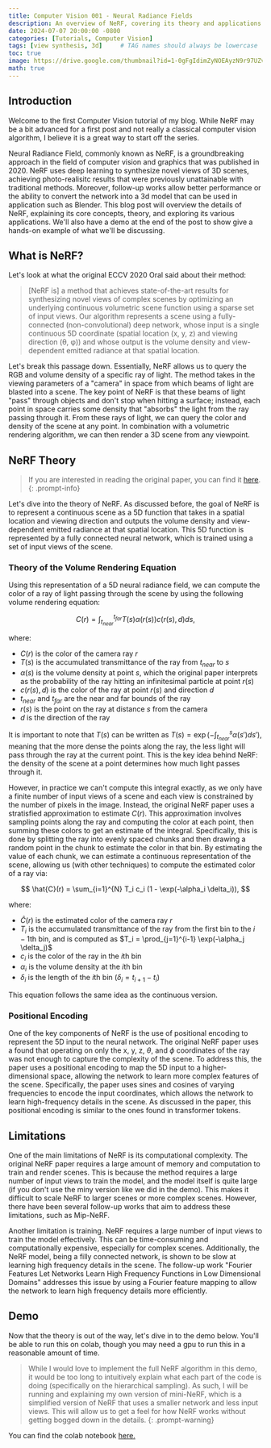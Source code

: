 ```yaml
---
title: Computer Vision 001 - Neural Radiance Fields
description: An overview of NeRF, covering its theory and applications with a demo
date: 2024-07-07 20:00:00 -0800
categories: [Tutorials, Computer Vision]
tags: [view synthesis, 3d]     # TAG names should always be lowercase
toc: true
image: https://drive.google.com/thumbnail?id=1-0gFgIdimZyNOEAyzN9r97UZvFaJ8BRq&sz=w1000
math: true
---
```


## Introduction

Welcome to the first Computer Vision tutorial of my blog. While NeRF may be a bit advanced for a first post and not really a classical computer vision algorithm, I believe it is a great way to start off the series.

Neural Radiance Field, commonly known as NeRF, is a groundbreaking approach in the field of computer vision and graphics that was published in 2020. NeRF uses deep learning to synthesize novel views of 3D scenes, achieving photo-realisitc results that were previously unattainable with traditional methods. Moreover, follow-up works allow better performance or the ability to convert the network into a 3d model that can be used in application such as Blender. This blog post will overview the details of NeRF, explaining its core concepts, theory, and exploring its various applications. We'll also have a demo at the end of the post to show give a hands-on example of what we'll be discussing.

## What is NeRF?

Let's look at what the original ECCV 2020 Oral said about their method:

> [NeRF is] a method that achieves state-of-the-art results for synthesizing novel views of complex scenes by optimizing an underlying continuous volumetric scene function using a sparse set of input views. Our algorithm represents a scene using a fully-connected (non-convolutional) deep network, whose input is a single continuous 5D coordinate (spatial location (x, y, z) and viewing direction (θ, φ)) and whose output is the volume density and view-dependent emitted radiance at that spatial location.

Let's break this passage down. Essentially, NeRF allows us to query the RGB and volume density of a specific ray of light. The method takes in the viewing parameters of a "camera" in space from which beams of light are blasted into a scene. The key point of NeRF is that these beams of light "pass" through objects and don't stop when hitting a surface; instead, each point in space carries some density that "absorbs" the light from the ray passing through it. From these rays of light, we can query the color and density of the scene at any point. In combination with a volumetric rendering algorithm, we can then render a 3D scene from any viewpoint.

## NeRF Theory

> If you are interested in reading the original paper, you can find it [here](https://arxiv.org/abs/2003.08934).
{: .prompt-info}

Let's dive into the theory of NeRF. As discussed before, the goal of NeRF is to represent a continuous scene as a 5D function that takes in a spatial location and viewing direction and outputs the volume density and view-dependent emitted radiance at that spatial location. This 5D function is represented by a fully connected neural network, which is trained using a set of input views of the scene.

### Theory of the Volume Rendering Equation

Using this representation of a 5D neural radiance field, we can compute the color of a ray of light passing through the scene by using the following volume rendering equation:

$$
C(r) = \int_{t_{near}}^{t_{far}} T(s) \alpha(r(s)) c(r(s), d) ds,
$$

where:
- $C(r)$ is the color of the camera ray $r$
- $T(s)$ is the accumulated transmittance of the ray from $t_{near}$ to $s$
- $\alpha(s)$ is the volume density at point $s$, which the original paper interprets as the probability of the ray hitting an infinitesimal particle at point $r(s)$
- $c(r(s), d)$ is the color of the ray at point $r(s)$ and direction $d$
- $t_{near}$ and $t_{far}$ are the near and far bounds of the ray
- $r(s)$ is the point on the ray at distance $s$ from the camera
- $d$ is the direction of the ray

It is important to note that $T(s)$ can be written as $T(s) = \exp(-\int_{t_{near}}^{s} \alpha(s') ds')$, meaning that the more dense the points along the ray, the less light will pass through the ray at the current point. This is the key idea behind NeRF: the density of the scene at a point determines how much light passes through it.

However, in practice we can't compute this integral exactly, as we only have a finite number of input views of a scene and each view is constrained by the number of pixels in the image. Instead, the original NeRF paper uses a stratisfied approximation to estimate $C(r)$. This approximation involves sampling points along the ray and computing the color at each point, then summing these colors to get an estimate of the integral. Specifically, this is done by splitting the ray into evenly spaced chunks and then drawing a random point in the chunk to estimate the color in that bin. By estimating the value of each chunk, we can estimate a continuous representation of the scene, allowing us (with other techniques) to compute the estimated color of a ray via:

$$
\hat{C}(r) = \sum_{i=1}^{N} T_i c_i (1 - \exp(-\alpha_i \delta_i)),
$$

where:
- $\hat{C}(r)$ is the estimated color of the camera ray $r$
- $T_i$ is the accumulated transmittance of the ray from the first bin to the $i-1$th bin, and is computed as $T_i = \prod_{j=1}^{i-1} \exp(-\alpha_j \delta_j)$
- $c_i$ is the color of the ray in the $i$th bin
- $\alpha_i$ is the volume density at the $i$th bin
- $\delta_i$ is the length of the $i$th bin ($\delta_i = t_{i+1} - t_{i}$)

This equation follows the same idea as the continuous version.

### Positional Encoding

One of the key components of NeRF is the use of positional encoding to represent the 5D input to the neural network. The original NeRF paper uses a found that operating on only the x, y, z, $\theta$, and $\phi$ coordinates of the ray was not enough to capture the complexity of the scene. To address this, the paper uses a positional encoding to map the 5D input to a higher-dimensional space, allowing the network to learn more complex features of the scene. Specifically, the paper uses sines and cosines of varying frequencies to encode the input coordinates, which allows the network to learn high-frequency details in the scene. As discussed in the paper, this positional encoding is similar to the ones found in transformer tokens.

## Limitations

One of the main limitations of NeRF is its computational complexity. The original NeRF paper requires a large amount of memory and computation to train and render scenes. This is because the method requires a large number of input views to train the model, and the model itself is quite large (if you don't use the miny version like we did in the demo). This makes it difficult to scale NeRF to larger scenes or more complex scenes. However, there have been several follow-up works that aim to address these limitations, such as Mip-NeRF.

Another limitation is training. NeRF requires a large number of input views to train the model effectively. This can be time-consuming and computationally expensive, especially for complex scenes. Additionally, the NeRF model, being a filly connected network, is shown to be slow at learning high frequency details in the scene. The follow-up work "Fourier Features Let Networks Learn High Frequency Functions in Low Dimensional Domains" addresses this issue by using a Fourier feature mapping to allow the network to learn high frequency details more efficiently.

## Demo

Now that the theory is out of the way, let's dive in to the demo below. You'll be able to run this on colab, though you may need a gpu to run this in a reasonable amount of time.

> While I would love to implement the full NeRF algorithm in this demo, it would be too long to intuitively explain what each part of the code is doing (specifically on the hierarchical sampling). As such, I will be running and explaining my own version of mini-NeRF, which is a simplified version of NeRF that uses a smaller network and less input views. This will allow us to get a feel for how NeRF works without getting bogged down in the details.
{: .prompt-warning}

You can find the colab notebook [here.](https://colab.research.google.com/drive/1jdNBYahqNGEA9mXZKEoolOTKShXr1dhK#offline=true&sandboxMode=true)